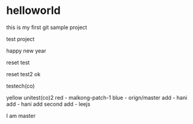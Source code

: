 helloworld
==========
this is my first git sample project

test project

happy new year

reset test

reset test2
ok

testech(co)

yellow
unitest(co)2
red - malkong-patch-1
blue - orign/master
add - hani
add - hani
add second
add - leejs

I am master